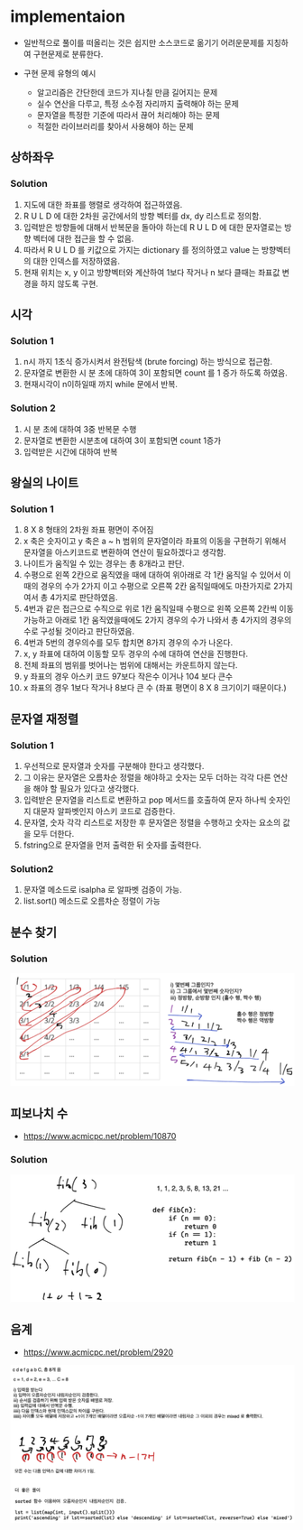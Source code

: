 # implementaion

* 일반적으로 풀이를 떠올리는 것은 쉽지만 소스코드로 옮기기 어려운문제를 지칭하여 구현문제로 분류한다.

* 구현 문제 유형의 예시
  * 알고리즘은 간단한데 코드가 지나칠 만큼 길어지는 문제
  * 실수 연산을 다루고, 특정 소수점 자리까지 출력해야 하는 문제
  * 문자열을 특정한 기준에 따라서 끊어 처리해야 하는 문제
  * 적절한 라이브러리를 찾아서 사용해야 하는 문제

## 상하좌우

### Solution

1. 지도에 대한 좌표를 행렬로 생각하여 접근하였음.
2. R U L D 에 대한 2차원 공간에서의 방향 벡터를 dx, dy 리스트로 정의함.
3. 입력받은 방향들에 대해서 반복문을 돌아야 하는데 R U L D 에 대한 문자열로는 방향 벡터에 대한 접근을 할 수 없음.
4. 따라서 R U L D 를 키값으로 가지는 dictionary 를 정의하였고 value 는 방향벡터의 대한 인덱스를 저장하였음.
5. 현재 위치는 x, y 이고 방향벡터와 계산하여 1보다 작거나 n 보다 클때는 좌표값 변경을 하지 않도록 구현.

## 시각

### Solution 1

1. n시 까지 1초식 증가시켜서 완전탐색 (brute forcing) 하는 방식으로 접근함.
2. 문자열로 변환한 시 분 초에 대하여 3이 포함되면 count 를 1 증가 하도록 하였음.
3. 현재시각이 n이하일때 까지 while 문에서 반복.

### Solution 2

1. 시 분 초에 대하여 3중 반복문 수행
2. 문자열로 변환한 시분초에 대하여 3이 포함되면 count 1증가
3. 입력받은 시간에 대하여 반복

## 왕실의 나이트

### Solution 1

1. 8 X 8 형태의 2차원 좌표 평면이 주어짐
2. x 축은 숫자이고 y 축은 a ~ h 범위의 문자열이라 좌표의 이동을 구현하기 위해서 문자열을 아스키코드로 변환하여 연산이 필요하겠다고 생각함.
3. 나이트가 움직일 수 있는 경우는 총 8개라고 판단.
4. 수평으로 왼쪽 2칸으로 움직였을 때에 대하여 위아래로 각 1칸 움직일 수 있어서 이때의 경우의 수가 2가지 이고 수평으로 오른쪽 2칸 움직일때에도 마찬가지로 2가지 여서 총 4가지로 판단하였음.
5. 4번과 같은 접근으로 수직으로 위로 1칸 움직일때 수평으로 왼쪽 오른쪽 2칸씩 이동가능하고 아래로 1칸 움직였을때에도 2가지 경우의 수가 나와서 총 4가지의 경우의수로 구성될 것이라고 판단하였음.
6. 4번과 5번의 경우의수를 모두 합치면 8가지 경우의 수가 나온다.
7. x, y 좌표에 대하여 이동할 모두 경우의 수에 대하여 연산을 진행한다.
8. 전체 좌표의 범위를 벗어나는 범위에 대해서는 카운트하지 않는다.
9. y 좌표의 경우 아스키 코드 97보다 작은수 이거나 104 보다 큰수
10. x 좌표의 경우 1보다 작거나 8보다 큰 수 (좌표 평면이 8 X 8 크기이기 때문이다.)

## 문자열 재정렬

### Solution 1

1. 우선적으로 문자열과 숫자를 구분해야 한다고 생각했다.
2. 그 이유는 문자열은 오름차순 정렬을 해야하고 숫자는 모두 더하는 각각 다른 연산을 해야 할 필요가 있다고 생각했다.
3. 입력받은 문자열을 리스트로 변환하고 pop 메서드를 호출하여 문자 하나씩 숫자인지 대문자 알파벳인지 아스키 코드로 검증한다.
4. 문자열, 숫자 각각 리스트로 저장한 후 문자열은 정렬을 수행하고 숫자는 요소의 값을 모두 더한다.
5. fstring으로 문자열을 먼저 출력한 뒤 숫자를 출력한다.

### Solution2

1. 문자열 메소드로 isalpha 로 알파벳 검증이 가능.
2. list.sort() 메소드로 오름차순 정렬이 가능

## 분수 찾기

### Solution

![img](./분수찾기.png)

## 피보나치 수

* https://www.acmicpc.net/problem/10870

### Solution

![img](./%ED%94%BC%EB%B3%B4%EB%82%98%EC%B9%98_%EC%88%98_5.png)

## 음계

* https://www.acmicpc.net/problem/2920

![img](./음계.png)